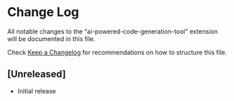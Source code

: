 # Change Log

All notable changes to the "ai-powered-code-generation-tool" extension will be documented in this file.

Check [Keep a Changelog](http://keepachangelog.com/) for recommendations on how to structure this file.

## [Unreleased]

- Initial release